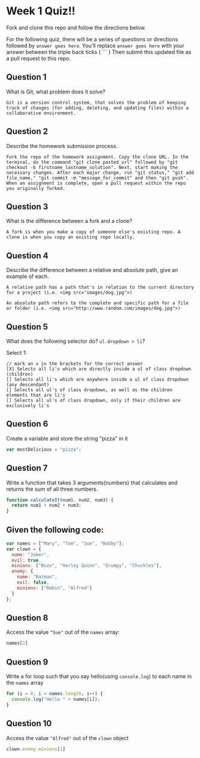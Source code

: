 # Week 1 Quiz!!
Fork and clone this repo and follow the directions below.

For the following quiz, there will be a series of questions or directions followed by `answer goes here`. You'll replace `answer goes here` with your answer between the triple back ticks ( \`\`\` ) Then submit this updated file as a pull request to this repo.

## Question 1

What is Git, what problem does it solve?

```
Git is a version control system, that solves the problem of keeping track of changes (for adding, deleting, and updating files) within a collaborative environment.

```

## Question 2

Describe the homework submission process.

```
Fork the repo of the homework assignment. Copy the clone URL. In the terminal, do the command "git clone pasted_url" followed by "git checkout -b firstname_lastname_solution". Next, start making the necessary changes. After each major change, run "git status," "git add file_name," "git commit -m "message_for_commit" and then "git push". When an assignment is complete, open a pull request within the repo you originally forked.

```

## Question 3

What is the difference between a fork and a clone?

```
A fork is when you make a copy of someone else's existing repo. A clone is when you copy an existing repo locally.

```

## Question 4

Describe the difference between a relative and absolute path, give an example of each.

```
A relative path has a path that's in relation to the current directory for a project (i.e. <img src="images/dog.jpg">)

An absolute path refers to the complete and specific path for a file or folder (i.e. <img src="http://www.random.com/images/dog.jpg">)

```

## Question 5

What does the following selector do?  `ul.dropdown > li`?

Select 1:
```
// mark an x in the brackets for the correct answer
[X] Selects all li's which are directly inside a ul of class dropdown (children)
[] Selects all li's which are anywhere inside a ul of class dropdown (any descendant)
[] Selects all ul's of class dropdown, as well as the children elements that are li's
[] Selects all ul's of class dropdown, only if their children are exclusively li's
```

## Question 6

Create a variable and store the string "pizza" in it

```js
var mostDelicious = "pizza";
```

## Question 7

Write a function that takes 3 arguments(numbers) that calculates and returns the sum of all three numbers.

```js
function calculateIt(num1, num2, num3) {
  return num1 + num2 + num3;
}
```

## Given the following code:

```js
var names = ["Mary", "Tom", "Sue", "Bobby"];
var clown = {
  name: "Joker",
  evil: true,
  minions: ["Bozo", "Harley Quinn", "Grumpy", "Chuckles"],
  enemy: {
    name: "Batman",
    evil: false,
    minions: ["Robin", "Alfred"]  
  }
};
```

## Question 8

Access the value `"Sue"` out of the `names` array:

```js
names[2]
```

## Question 9

Write a for loop such that you say hello(using `console.log`) to each name in the `names` array

```js
for (i = 0; i < names.length; i++) {
  console.log("Hello " + names[i]);
}
```

## Question 10

Access the value `"Alfred"` out of the `clown` object

```js
clown.enemy.minions[1]
```
